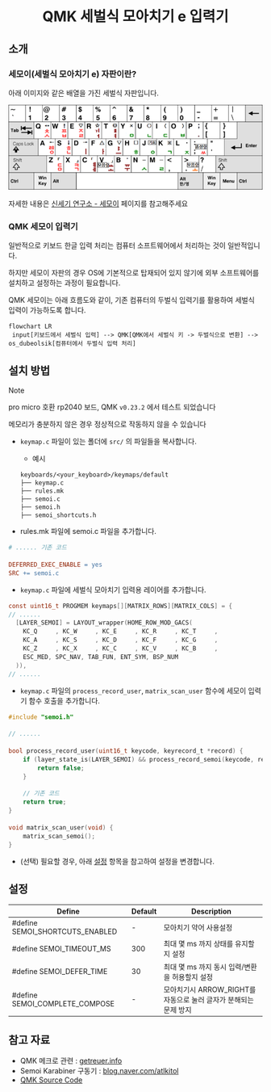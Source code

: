 <center>
<h1>QMK 세벌식 모아치기 e 입력기</h1>
</center>

## 소개
### 세모이(세벌식 모아치기 e) 자판이란?

아래 이미지와 같은 배열을 가진 세벌식 자판입니다.

![세모이 자판](./images/semoi_keymap.png)

자세한 내용은 [신세기 연구소 - 세모이](https://blog.naver.com/eekdland/220526834927) 페이지를 참고해주세요

### QMK 세모이 입력기

일반적으로 키보드 한글 입력 처리는 컴퓨터 소프트웨어에서 처리하는 것이 일반적입니다.

하지만 세모이 자판의 경우 OS에 기본적으로 탑재되어 있지 않기에 외부 소프트웨어를 설치하고 설정하는 과정이 필요합니다.

QMK 세모이는 아래 흐름도와 같이, 기존 컴퓨터의 두벌식 입력기를 활용하여 세벌식 입력이 가능하도록 합니다.

```mermaid
flowchart LR
 input[키보드에서 세벌식 입력] --> QMK[QMK에서 세벌식 키 -> 두벌식으로 변환] --> os_dubeolsik[컴퓨터에서 두벌식 입력 처리]
```


## 설치 방법

> [!NOTE]  
> pro micro 호환 rp2040 보드, QMK `v0.23.2` 에서 테스트 되었습니다
>
> 메모리가 충분하지 않은 경우 정상적으로 작동하지 않을 수 있습니다


- `keymap.c` 파일이 있는 폴더에 `src/` 의 파일들을 복사합니다.
    - 예시
    ```
    keyboards/<your_keyboard>/keymaps/default
    ├── keymap.c
    ├── rules.mk
    ├── semoi.c
    ├── semoi.h
    ├── semoi_shortcuts.h
    ```

- rules.mk 파일에 semoi.c 파일을 추가합니다.
```makefile
# ...... 기존 코드

DEFERRED_EXEC_ENABLE = yes
SRC += semoi.c
```


- `keymap.c` 파일에 세벌식 모아치기 입력용 레이어를 추가합니다.
```c
const uint16_t PROGMEM keymaps[][MATRIX_ROWS][MATRIX_COLS] = {
// ......
  [LAYER_SEMOI] = LAYOUT_wrapper(HOME_ROW_MOD_GACS(
    KC_Q     , KC_W     , KC_E     , KC_R     , KC_T     ,                            KC_Y     , KC_U     , KC_I     , KC_O     , KC_P     ,
    KC_A     , KC_S     , KC_D     , KC_F     , KC_G     ,                            KC_H     , KC_J     , KC_K     , KC_L     , KC_SEMICOLON  ,
    KC_Z     , KC_X     , KC_C     , KC_V     , KC_B     ,                            KC_N     , KC_M     , KC_COMM  , DOT_SCRL   , KC_SLSH,
    ESC_MED, SPC_NAV, TAB_FUN, ENT_SYM, BSP_NUM
  )),
// ......
```

- `keymap.c` 파일의 `process_record_user`, `matrix_scan_user` 함수에 세모이 입력기 함수 호출을 추가합니다.
```c
#include "semoi.h"

// ......

bool process_record_user(uint16_t keycode, keyrecord_t *record) {
    if (layer_state_is(LAYER_SEMOI) && process_record_semoi(keycode, record)) {
        return false;
    }

    // 기존 코드
    return true;
}

void matrix_scan_user(void) {
    matrix_scan_semoi();
}
```

- (선택) 필요할 경우, 아래 [설정](#설정) 항목을 참고하여 설정을 변경합니다.

## 설정

| Define                          | Default | Description                                                      |
| ------------------------------- | ------- | ---------------------------------------------------------------- |
| #define SEMOI_SHORTCUTS_ENABLED | -       | 모아치기 약어 사용설정                                           |
| #define SEMOI_TIMEOUT_MS        | 300     | 최대 몇 ms 까지 상태를 유지할지 설정                             |
| #define SEMOI_DEFER_TIME        | 30      | 최대 몇 ms 까지 동시 입력/변환을 허용할지 설정                   |
| #define SEMOI_COMPLETE_COMPOSE  | -       | 모아치기시 ARROW_RIGHT를 자동으로 눌러 글자가 분해되는 문제 방지 |



## 참고 자료
- QMK 메크로 관련 : [getreuer.info](https://getreuer.info/posts/keyboards/triggers/index.html#based-on-previously-typed-keys)
- Semoi Karabiner 구동기 : [blog.naver.com/atlkitol](https://blog.naver.com/atlkitol/222300755286)
- [QMK Source Code](https://github.com/qmk/qmk_firmware/blob/master/quantum/process_keycode/process_combo.c)


